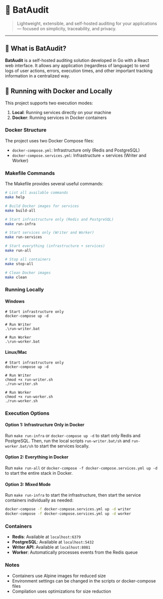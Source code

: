 # 🦇 BatAudit

> Lightweight, extensible, and self-hosted auditing for your applications — focused on simplicity, traceability, and privacy.
---
## 📌 What is BatAudit?

**BatAudit** is a self-hosted auditing solution developed in Go with a React web interface. It allows any application (regardless of language) to send logs of user actions, errors, execution times, and other important tracking information in a centralized way.

## 🐳 Running with Docker and Locally

This project supports two execution modes:
1. **Local**: Running services directly on your machine
2. **Docker**: Running services in Docker containers

### Docker Structure

The project uses two Docker Compose files:

- `docker-compose.yml`: Infrastructure only (Redis and PostgreSQL)
- `docker-compose.services.yml`: Infrastructure + services (Writer and Worker)

### Makefile Commands

The Makefile provides several useful commands:

```bash
# List all available commands
make help

# Build Docker images for services
make build-all

# Start infrastructure only (Redis and PostgreSQL)
make run-infra

# Start services only (Writer and Worker)
make run-services

# Start everything (infrastructure + services)
make run-all

# Stop all containers
make stop-all

# Clean Docker images
make clean
```

### Running Locally

#### Windows
```
# Start infrastructure only
docker-compose up -d

# Run Writer
.\run-writer.bat

# Run Worker
.\run-worker.bat
```

#### Linux/Mac
```
# Start infrastructure only
docker-compose up -d

# Run Writer
chmod +x run-writer.sh
./run-writer.sh

# Run Worker
chmod +x run-worker.sh
./run-worker.sh
```

### Execution Options

#### Option 1: Infrastructure Only in Docker
Run `make run-infra` or `docker-compose up -d` to start only Redis and PostgreSQL. Then, run the local scripts `run-writer.bat/sh` and `run-worker.bat/sh` to start the services locally.

#### Option 2: Everything in Docker
Run `make run-all` or `docker-compose -f docker-compose.services.yml up -d` to start the entire stack in Docker.

#### Option 3: Mixed Mode
Run `make run-infra` to start the infrastructure, then start the service containers individually as needed:

```bash
docker-compose -f docker-compose.services.yml up -d writer
docker-compose -f docker-compose.services.yml up -d worker
```

### Containers

- **Redis**: Available at `localhost:6379`
- **PostgreSQL**: Available at `localhost:5432`
- **Writer API**: Available at `localhost:8081`
- **Worker**: Automatically processes events from the Redis queue

### Notes

- Containers use Alpine images for reduced size
- Environment settings can be changed in the scripts or docker-compose files
- Compilation uses optimizations for size reduction
